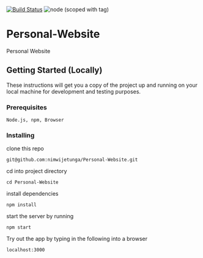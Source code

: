 [![Build Status](https://travis-ci.org/nimwijetunga/nimwijetunga.svg?branch=master)](https://travis-ci.org/nimwijetunga/nimwijetunga)
![node (scoped with tag)](http://img.shields.io/badge/node-9.4.0-brightgreen.svg)

# Personal-Website
Personal Website

## Getting Started (Locally)

These instructions will get you a copy of the project up and running on your local machine for development and testing purposes.

### Prerequisites

```
Node.js, npm, Browser 
```

### Installing

clone this repo

```
git@github.com:nimwijetunga/Personal-Website.git
```

cd into project directory

```
cd Personal-Website
```

install dependencies

```
npm install
```

start the server by running

```
npm start
```

Try out the app by typing in the following into a browser

```
localhost:3000
```


